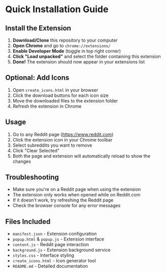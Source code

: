 # Quick Installation Guide

## Install the Extension

1. **Download/Clone** this repository to your computer
2. **Open Chrome** and go to `chrome://extensions/`
3. **Enable Developer Mode** (toggle in top right corner)
4. **Click "Load unpacked"** and select the folder containing this extension
5. **Done!** The extension should now appear in your extensions list

## Optional: Add Icons

1. Open `create_icons.html` in your browser
2. Click the download buttons for each icon size
3. Move the downloaded files to the extension folder
4. Refresh the extension in Chrome

## Usage

1. Go to any Reddit page (https://www.reddit.com)
2. Click the extension icon in your Chrome toolbar
3. Select subreddits you want to remove
4. Click "Clear Selected"
5. Both the page and extension will automatically reload to show the changes

## Troubleshooting

- Make sure you're on a Reddit page when using the extension
- The extension only works when opened while on Reddit.com
- If it doesn't work, try refreshing the Reddit page
- Check the browser console for any error messages

## Files Included

- `manifest.json` - Extension configuration
- `popup.html` & `popup.js` - Extension interface
- `content.js` - Reddit page interaction
- `background.js` - Extension background service
- `styles.css` - Interface styling
- `create_icons.html` - Icon generator tool
- `README.md` - Detailed documentation 
